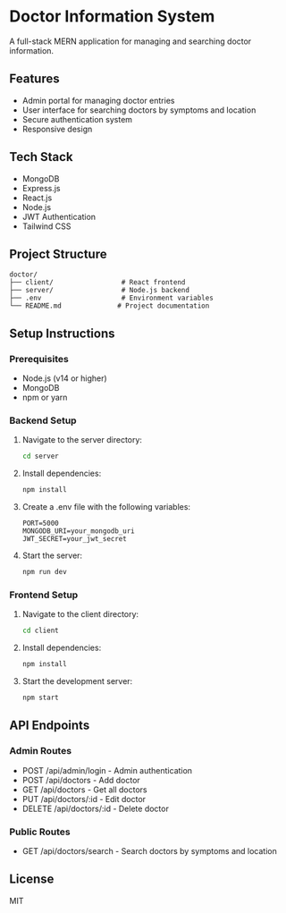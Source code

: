 # Doctor Information System

A full-stack MERN application for managing and searching doctor information.

## Features

- Admin portal for managing doctor entries
- User interface for searching doctors by symptoms and location
- Secure authentication system
- Responsive design

## Tech Stack

- MongoDB
- Express.js
- React.js
- Node.js
- JWT Authentication
- Tailwind CSS

## Project Structure

```
doctor/
├── client/                 # React frontend
├── server/                 # Node.js backend
├── .env                    # Environment variables
└── README.md              # Project documentation
```

## Setup Instructions

### Prerequisites

- Node.js (v14 or higher)
- MongoDB
- npm or yarn

### Backend Setup

1. Navigate to the server directory:
   ```bash
   cd server
   ```

2. Install dependencies:
   ```bash
   npm install
   ```

3. Create a .env file with the following variables:
   ```
   PORT=5000
   MONGODB_URI=your_mongodb_uri
   JWT_SECRET=your_jwt_secret
   ```

4. Start the server:
   ```bash
   npm run dev
   ```

### Frontend Setup

1. Navigate to the client directory:
   ```bash
   cd client
   ```

2. Install dependencies:
   ```bash
   npm install
   ```

3. Start the development server:
   ```bash
   npm start
   ```

## API Endpoints

### Admin Routes
- POST /api/admin/login - Admin authentication
- POST /api/doctors - Add doctor
- GET /api/doctors - Get all doctors
- PUT /api/doctors/:id - Edit doctor
- DELETE /api/doctors/:id - Delete doctor

### Public Routes
- GET /api/doctors/search - Search doctors by symptoms and location

## License

MIT 